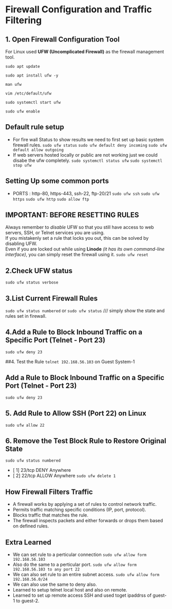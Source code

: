 # Firewall Configuration and Traffic Filtering

## 1. Open Firewall Configuration Tool
For Linux used **UFW (Uncomplicated Firewall)** as the firewall management tool.

`sudo apt update`

`sudo apt install ufw -y`

`man ufw`

`vim /etc/default/ufw`

`sudo systemctl start ufw`

`sudo ufw enable`

## Default rule setup
- For fire wall Status to show results we need to first set up basic system firewall rules.
  `sudo ufw status`
  `sudo ufw default deny incoming`
  `sudo ufw default allow outgoing`
- If web servers hosted locally or public are not working just we could disabe the ufw completely.
  `sudo systemctl status ufw`
  `sudo systemctl stop ufw`

## Setting Up some common ports
- PORTS : http-80, https-443, ssh-22, ftp-20/21
  `sudo ufw ssh` `sudo ufw https` `sudo ufw http` `sudo allow ftp`

## IMPORTANT: BEFORE RESETTING RULES  
Always remember to *disable* UFW so that you still have access to web servers, SSH, or Telnet services you are using.  
If you mistakenly set a rule that locks you out, this can be solved by disabling UFW.  
Even if you are locked out while using **Linode** *(it has its own command-line interface)*, you can simply reset the firewall using it.
`sudo ufw reset`

## 2.Check UFW status
`sudo ufw status verbose`
## 3.List Current Firewall Rules
`sudo ufw status numbered` or `sudo ufw status` /// simply show the state and rules set in firewall.

## 4.Add a Rule to Block Inbound Traffic on a Specific Port (Telnet - Port 23)
`sudo ufw deny 23`

##4. Test the Rule
`telnet 192.168.56.103` on Guest System-1

## Add a Rule to Block Inbound Traffic on a Specific Port (Telnet - Port 23)
`sudo ufw deny 23`

## 5. Add Rule to Allow SSH (Port 22) on Linux
`sudo ufw allow 22`

## 6. Remove the Test Block Rule to Restore Original State
`sudo ufw status numbered` 
- [ 1] 23/tcp DENY Anywhere
- [ 2] 22/tcp ALLOW Anywhere
  `sudo ufw delete 1`

## How Firewall Filters Traffic
- A firewall works by applying a set of rules to control network traffic.
- Permits traffic matching specific conditions (IP, port, protocol).
-  Blocks traffic that matches the rule.
-  The firewall inspects packets and either forwards or drops them based on defined rules.

## Extra Learned
- We can set rule to a perticular connection
  `sudo ufw allow form 192.168.56.103`
- Also do the same to a perticular port.
  `sudo ufw allow form 192.168.56.103 to any port 22`
- We can also set rule to an entire subnet access.
  `sudo ufw allow form 192.168.56.0/24`
- We can also use the same to deny also.
- Learned to setup telnet local host and also on remote.
- Learned to set up remote access SSH and used toget ipaddrss of guest-1 to guest-2.
  

